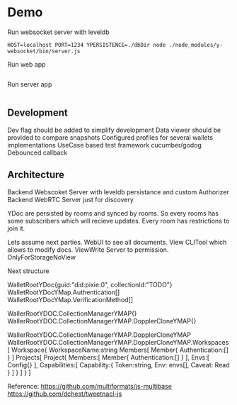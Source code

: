 # Demo

Run websocket server with leveldb

```
HOST=localhost PORT=1234 YPERSISTENCE=./dbDir node ./node_modules/y-websocket/bin/server.js
```

Run web app
```
```

Run server app
```

```

## Development 
Dev flag should be added to simplify development 
Data viewer should be provided to compare snapshots 
Configured profiles for several wallets implementations
UseCase based test framework cucumber/godog
Debounced callback

## Architecture

Backend Webscoket Server with leveldb persistance and custom Authorizer
Backend WebRTC Server just for discovery

YDoc are persisted by rooms and synced by rooms. So every rooms has some subscribers which will recieve updates.
Every room has restrictions to join it. 


Lets assume next parties. 
WebUI to see all documents. View
CLITool which allows to modify docs. ViewWrite
Server to permission. OnlyForStorageNoView

Next structure

WalletRootYDoc{guid:"did:pixie:0", collectionId:"TODO"}
WalletRootYDocYMap.Authentication[]
WalletRootYDocYMap.VerificationMethod[]

WallerRootYDOC.CollectionManagerYMAP{}
WallerRootYDOC.CollectionManagerYMAP.DopplerCloneYMAP{}

WallerRootYDOC.CollectionManagerYMAP.DopplerCloneYMAP
WallerRootYDOC.CollectionManagerYMAP.DopplerCloneYMAP.Workspaces[
    Workspace{
        WorkspaceName:string
        Members[
            Member{
                Authentication:[]
            }
        ]
        Projects[
            Project{
                Members:[
                    Member{
                        Authentication:[]
                    }
                ],
                Envs:[
                    Config{}
                ],
                Capabilities:[
                    Capability:{
                        Token:string,
                        Env: envs[],
                        Caveat: Read
                    }
                ]
            }
        ]
    }
]


Reference:
https://github.com/multiformats/js-multibase
https://github.com/dchest/tweetnacl-js